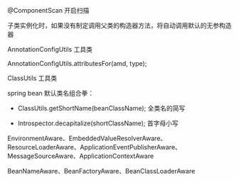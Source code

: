 

@ComponentScan  开启扫描

子类实例化时，如果没有制定调用父类的构造器方法，将自动调用默认的无参构造器

AnnotationConfigUtils  工具类

AnnotationConfigUtils.attributesFor(amd, type);



ClassUtils 工具类



spring bean 默认类名组合拳：

- ClassUtils.getShortName(beanClassName); 全类名的简写

- Introspector.decapitalize(shortClassName); 首字母小写



EnvironmentAware、EmbeddedValueResolverAware、ResourceLoaderAware、ApplicationEventPublisherAware、MessageSourceAware、ApplicationContextAware

BeanNameAware、BeanFactoryAware、BeanClassLoaderAware




